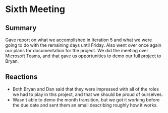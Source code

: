 Sixth Meeting
=============

Summary
-------

Gave report on what we accomplished in Iteration 5 and what we were going to do with the remaining days until Friday. Also went over once again our plans for documentation for the project. We did the meeting over Microsoft Teams, and that gave us opportunities to demo our full project to Bryan.

Reactions
---------

-	Both Bryan and Dan said that they were impressed with all of the roles we had to play in this project, and that we should be proud of ourselves.
-	Wasn't able to demo the month transition, but we got it working before the due date and sent them an email describing roughly how it works.
